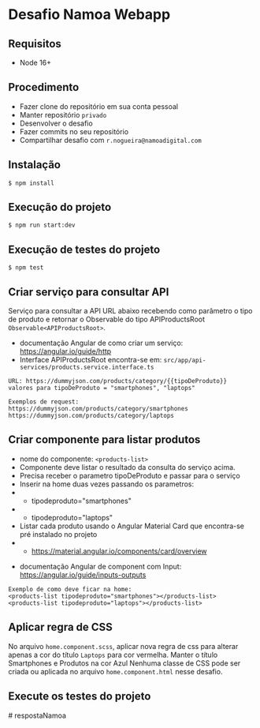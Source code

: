 # Desafio Namoa Webapp

## Requisitos
 - Node 16+

## Procedimento
 - Fazer clone do repositório em sua conta pessoal
 - Manter repositório `privado`
 - Desenvolver o desafio
 - Fazer commits no seu repositório
 - Compartilhar desafio com `r.nogueira@namoadigital.com`

## Instalação
```
$ npm install
```

## Execução do projeto
```
$ npm run start:dev
```

## Execução de testes do projeto
```
$ npm test
```

## Criar serviço para consultar API
Serviço para consultar a API URL abaixo recebendo como parâmetro o tipo de produto e retornar o Observable do tipo APIProductsRoot `Observable<APIProductsRoot>`.

* documentação Angular de como criar um serviço: https://angular.io/guide/http
* Interface APIProductsRoot encontra-se em: `src/app/api-services/products.service.interface.ts`
```
URL: https://dummyjson.com/products/category/{{tipoDeProduto}}
valores para tipoDeProduto = "smartphones", "laptops"

Exemplos de request:
https://dummyjson.com/products/category/smartphones
https://dummyjson.com/products/category/laptops
```

## Criar componente para listar produtos
 - nome do componente: `<products-list>`
 - Componente deve listar o resultado da consulta do serviço acima.
 - Precisa receber o parametro tipoDeProduto e passar para o serviço
 - Inserir na home duas vezes passando os parametros:
 - - tipodeproduto="smartphones"
 - - tipodeproduto="laptops"
 - Listar cada produto usando o Angular Material Card que encontra-se pré instalado no projeto
 - - https://material.angular.io/components/card/overview

* documentação Angular de component com Input: https://angular.io/guide/inputs-outputs

```
Exemplo de como deve ficar na home:
<products-list tipodeproduto="smartphones"></products-list>
<products-list tipodeproduto="laptops"></products-list>
```

## Aplicar regra de CSS
No arquivo `home.component.scss`, aplicar nova regra de css para alterar apenas a cor do título `Laptops` para cor vermelha.
Manter o título Smartphones e Produtos na cor Azul
Nenhuma classe de CSS pode ser criada ou aplicada no arquivo `home.component.html` nesse desafio.

## Execute os testes do projeto
#   r e s p o s t a N a m o a  
 
